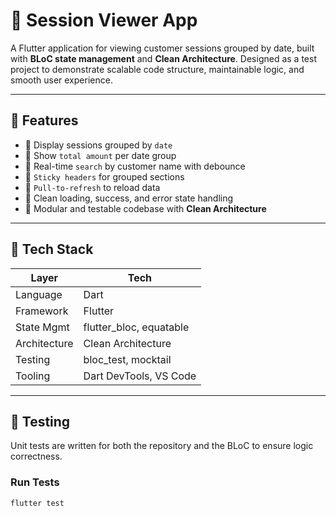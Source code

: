 # 📆 Session Viewer App

A Flutter application for viewing customer sessions grouped by date, built with **BLoC state management** and **Clean Architecture**. Designed as a test project to demonstrate scalable code structure, maintainable logic, and smooth user experience.

---

## 🚀 Features

- 🔹 Display sessions grouped by `date`
- 🔹 Show `total amount` per date group
- 🔹 Real-time `search` by customer name with debounce
- 🔹 `Sticky headers` for grouped sections
- 🔹 `Pull-to-refresh` to reload data
- 🔹 Clean loading, success, and error state handling
- 🔹 Modular and testable codebase with **Clean Architecture**

---

## 🧱 Tech Stack

| Layer         | Tech                          |
|---------------|-------------------------------|
| Language      | Dart                          |
| Framework     | Flutter                       |
| State Mgmt    | flutter_bloc, equatable       |
| Architecture  | Clean Architecture            |
| Testing       | bloc_test, mocktail           |
| Tooling       | Dart DevTools, VS Code        |


---

## 🧪 Testing

Unit tests are written for both the repository and the BLoC to ensure logic correctness.

### Run Tests

```bash
flutter test
